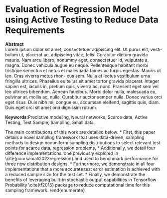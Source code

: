 # Evaluation of Regression Model using Active Testing to Reduce Data Requirements

<font align="center">
<b> Abstract </b>
    <br>
Lorem ipsum dolor sit amet, consectetuer adipiscing elit. Ut purus elit, vesti-
bulum ut, placerat ac, adipiscing vitae, felis. Curabitur dictum gravida mauris.
Nam arcu libero, nonummy eget, consectetuer id, vulputate a, magna. Donec
vehicula augue eu neque. Pellentesque habitant morbi tristique senectus et netus
et malesuada fames ac turpis egestas. Mauris ut leo. Cras viverra metus rhon-
cus sem. Nulla et lectus vestibulum urna fringilla ultrices. Phasellus eu tellus sit
amet tortor gravida placerat. Integer sapien est, iaculis in, pretium quis, viverra
ac, nunc. Praesent eget sem vel leo ultrices bibendum. Aenean faucibus. Morbi
dolor nulla, malesuada eu, pulvinar at, mollis ac, nulla. Curabitur auctor semper
nulla. Donec varius orci eget risus. Duis nibh mi, congue eu, accumsan eleifend,
sagittis quis, diam. Duis eget orci sit amet orci dignissim rutrum.
</font>

<b>Keywords:</b>Predictive modeling, Neural networks, Scarce data, Active Testing, Test Sample, Sampling, Small data

The main contributions of this work are detailed below:
    * First, this paper details a novel sampling framework that uses data-driven, sampling methods to design nonuniform sampling distributions to select relevant test points for scarce data, regression problems.
    * Additionally, we detail four difference implementations: one previously explored in \cite{pourkamali2023regression} and used to benchmark performance for three new distribution designs.
    * Furthermore, we demonstrate in all four implementations that a more accurate test error estimation is achieved with a reduced sample size for the test set. 
    * Finally, we demonstrate the benefits of leveraging built-in stochastic output capabilities in Tensorflow Probability \cite{tf2015} package to reduce computational time for this sampling framework.
\end{enumerate}
